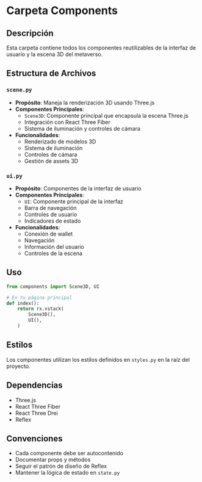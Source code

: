 # Carpeta Components

## Descripción
Esta carpeta contiene todos los componentes reutilizables de la interfaz de usuario y la escena 3D del metaverso.

## Estructura de Archivos

### `scene.py`
- **Propósito**: Maneja la renderización 3D usando Three.js
- **Componentes Principales**:
  - `Scene3D`: Componente principal que encapsula la escena Three.js
  - Integración con React Three Fiber
  - Sistema de iluminación y controles de cámara
- **Funcionalidades**:
  - Renderizado de modelos 3D
  - Sistema de iluminación
  - Controles de cámara
  - Gestión de assets 3D

### `ui.py`
- **Propósito**: Componentes de la interfaz de usuario
- **Componentes Principales**:
  - `UI`: Componente principal de la interfaz
  - Barra de navegación
  - Controles de usuario
  - Indicadores de estado
- **Funcionalidades**:
  - Conexión de wallet
  - Navegación
  - Información del usuario
  - Controles de la escena

## Uso
```python
from components import Scene3D, UI

# En tu página principal
def index():
    return rx.vstack(
        Scene3D(),
        UI(),
    )
```

## Estilos
Los componentes utilizan los estilos definidos en `styles.py` en la raíz del proyecto.

## Dependencias
- Three.js
- React Three Fiber
- React Three Drei
- Reflex

## Convenciones
- Cada componente debe ser autocontenido
- Documentar props y métodos
- Seguir el patrón de diseño de Reflex
- Mantener la lógica de estado en `state.py` 